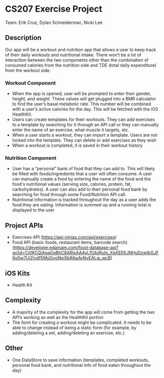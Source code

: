 # CS207 Exercise Project
Team: Erik Cruz, Dylan Schneiderman, Nicki Lee


## Description
Our app will be a workout and nutrition app that allows a user to keep track of their daily workouts and nutritional intake. There won’t be a lot of interaction between the two components other than the combination of consumed calories from the nutrition side and TDE (total daily expenditure) from the workout side.

### Workout Component
- When the app is opened, user will be prompted to enter their gender, height, and weight. These values will get plugged into a BMR calculator to find the user’s basal metabolic rate. This number will be combined with a user’s active calories for the day. This will be fetched with the iOS HealthKit.
- Users can create templates for their workouts. They can add exercises to a template by searching for it through an API call or they can manually enter the name of an exercise, what muscle it targets, etc.
- When a user starts a workout, they can import a template. Users are not locked into the template. They can delete or add exercises as they wish
- When a workout is completed, it is saved in their workout history

### Nutrition Component
- User has a “personal” bank of food that they can add to. This will likely be filled with foods/ingredients that a user will often consume. A user can manually create a food by entering the name of the food and the food's nutritional values (serving size, calories, protein, fat, carbohydrates). A user can also add to their personal food bank by searching for food through some Food/Nutrition API call.
- Nutritional information is tracked throughout the day as a user adds the food they are eating. Information is summed up and a running total is displayed to the user

## Project APIs
- Exercises API (https://api-ninjas.com/api/exercises)
- Food API (basic foods, restaurant items, barcode search) (https://developer.edamam.com/food-database-api?gclid=Cj0KCQiAgaGgBhC8ARIsAAAyLfGAjjRuIn_XgXEEKJNHuDzwtbGJF6o5w7Uj2Ivdf5MsSiyoNpi5bRAaAvNvEALw_wcB)

## iOS Kits
- Health Kit

## Complexity
- A majority of the complexity for the app will come from getting the two API’s working as well as the HealthKit portion
- The form for creating a workout might be complicated. It needs to be able to change instead of being a static form (for example, by adding/deleting a set, adding/deleting an exercise, etc.)

## Other
- One DataStore to save information (templates, completed workouts, personal food bank, and nutritional info of food eaten throughout the day)
